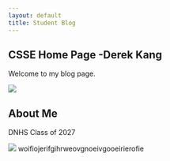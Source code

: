 ```yaml
---
layout: default
title: Student Blog
---
```



## CSSE Home Page -Derek Kang
Welcome to my blog page.

<img src="{{site.baseurl}}/images/compsic-icon.png">

## About Me
DNHS Class of 2027

<img src="{{site.baseurl}}/images/test1 csse.png">
woifiojerifgihrweovgnoeivgooeirierofie